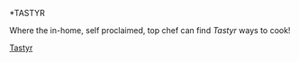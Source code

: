 *TASTYR

Where the in-home, self proclaimed, top chef can find _Tastyr_ ways to cook!

[Tastyr](http://www.tastyr.co)


